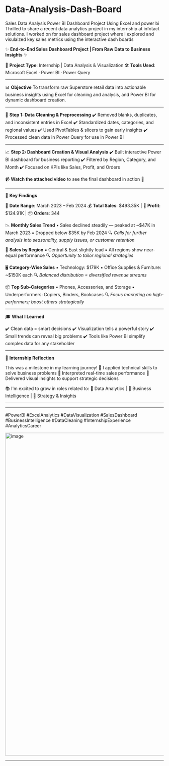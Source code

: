 # Data-Analysis-Dash-Board
Sales Data Analysis Power BI Dashboard Project  Using Excel and power bi  
Thrilled to share a recent data analytics project in my internship at infotact solutions. I worked on for sales dashboard project where i explored and visulaized key sales metrics using the interactive dash boards 

✨ **End-to-End Sales Dashboard Project | From Raw Data to Business Insights** ✨

📌 **Project Type**: Internship | Data Analysis & Visualization
🛠️ **Tools Used**: Microsoft Excel · Power BI · Power Query

---

📊 **Objective**
To transform raw Superstore retail data into actionable business insights
using Excel for cleaning and analysis, and Power BI for dynamic dashboard creation.

---

🧹 **Step 1: Data Cleaning & Preprocessing**
✔️ Removed blanks, duplicates, and inconsistent entries in Excel
✔️ Standardized dates, categories, and regional values
✔️ Used PivotTables & slicers to gain early insights
✔️ Processed clean data in Power Query for use in Power BI

---

📈 **Step 2: Dashboard Creation & Visual Analysis**
✔️ Built interactive Power BI dashboard for business reporting
✔️ Filtered by Region, Category, and Month
✔️ Focused on KPIs like Sales, Profit, and Orders

📹 **Watch the attached video** to see the final dashboard in action 🎥

---

📌 **Key Findings**

📅 **Date Range**: March 2023 – Feb 2024
💰 **Total Sales**: \$493.35K | 💸 **Profit**: \$124.91K | 📦 **Orders**: 344

📉 **Monthly Sales Trend**
▪️ Sales declined steadily — peaked at \~\$47K in March 2023
▪️ Dropped below \$35K by Feb 2024
🔍 *Calls for further analysis into seasonality, supply issues, or customer retention*

📍 **Sales by Region**
▪️ Central & East slightly lead
▪️ All regions show near-equal performance
🔍 *Opportunity to tailor regional strategies*

🖥️ **Category-Wise Sales**
▪️ Technology: \$179K
▪️ Office Supplies & Furniture: \~\$150K each
🔍 *Balanced distribution = diversified revenue streams*

📦 **Top Sub-Categories**
▪️ Phones, Accessories, and Storage
▪️ Underperformers: Copiers, Binders, Bookcases
🔍 *Focus marketing on high-performers; boost others strategically*

---

🎓 **What I Learned**

✔️ Clean data = smart decisions
✔️ Visualization tells a powerful story
✔️ Small trends can reveal big problems
✔️ Tools like Power BI simplify complex data for any stakeholder

---

💼 **Internship Reflection**

This was a milestone in my learning journey!
📍 I applied technical skills to solve business problems
📍 Interpreted real-time sales performance
📍 Delivered visual insights to support strategic decisions

📚 I'm excited to grow in roles related to:
🔹 Data Analytics | 🔹 Business Intelligence | 🔹 Strategy & Insights

---


---

\#PowerBI #ExcelAnalytics #DataVisualization #SalesDashboard
\#BusinessIntelligence #DataCleaning #InternshipExperience #AnalyticsCareer


<img width="1536" height="1024" alt="image" src="https://github.com/user-attachments/assets/1e4b5185-4fa6-4f44-837c-329d6e9c93c9" />



---
